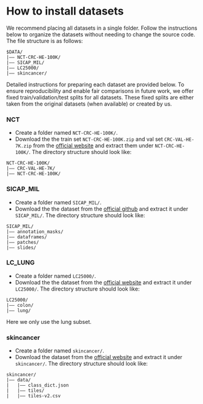 # How to install datasets

We recommend placing all datasets in a single folder. Follow the instructions below to organize the datasets without needing to change the source code. The file structure is as follows:

```
$DATA/
|–– NCT-CRC-HE-100K/
|–– SICAP_MIL/
|–– LC25000/
|–– skincancer/
```

Detailed instructions for preparing each dataset are provided below. To ensure reproducibility and enable fair comparisons in future work, we offer fixed train/validation/test splits for all datasets. These fixed splits are either taken from the original datasets (when available) or created by us.

### NCT
- Create a folder named `NCT-CRC-HE-100K/`.
- Download the the train set `NCT-CRC-HE-100K.zip` and val set `CRC-VAL-HE-7K.zip` from the [official website](https://zenodo.org/records/1214456) and extract them under `NCT-CRC-HE-100K/`. The directory structure should look like:
```
NCT-CRC-HE-100K/
|–– CRC-VAL-HE-7K/
|–– NCT-CRC-HE-100K/
```

### SICAP_MIL
- Create a folder named `SICAP_MIL/`.
- Download the the dataset from the [official github](https://github.com/jusiro/mil_histology) and extract it under `SICAP_MIL/`. The directory structure should look like:
```
SICAP_MIL/
|–– annotation_masks/
|–– dataframes/
|–– patches/
|–– slides/
```

### LC_LUNG
- Create a folder named `LC25000/`.
- Download the the dataset from the [official website](https://github.com/tampapath/lung_colon_image_set) and extract it under `LC25000/`. The directory structure should look like:
```
LC25000/
|–– colon/
|–– lung/
```
Here we only use the lung subset.

### skincancer
- Create a folder named `skincancer/`.
- Download the dataset from the [official website](https://zenodo.org/records/1214456) and extract it under `skincancer/`. The directory structure should look like:
```
skincancer/
|–– data/
|   |–– class_dict.json 
|   |–– tiles/
|   |–– tiles-v2.csv 
```